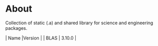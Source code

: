 # About
Collection of static (.a) and shared library for science and engineering packages.

| Name    |Version    |
| BLAS    | 3.10.0    |
